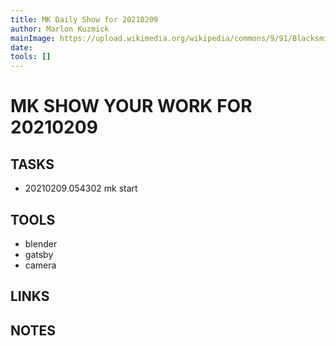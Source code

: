 ```yaml
---
title: MK Daily Show for 20210209
author: Marlon Kuzmick
mainImage: https://upload.wikimedia.org/wikipedia/commons/9/91/Blacksmith_tools_2.jpg
date: 
tools: []
---
```

# MK SHOW YOUR WORK FOR 20210209

## TASKS

- 20210209.054302 mk start

## TOOLS

- blender
- gatsby
- camera

## LINKS


## NOTES


